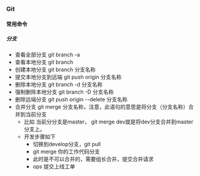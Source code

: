 ### Git

#### 常用命令
##### 分支
* 查看全部分支 git branch -a
* 查看本地分支 git branch
* 创建本地分支 git branch 分支名称
* 提交本地分支到远端 git push origin 分支名称
* 删除本地分支 git branch -d 分支名称
* 强制删除本地分支 git branch -D 分支名称
* 删除远端分支 git push origin --delete 分支名称
* 合并分支 git merge 分支名称，注意，此语句的意思是将分支（分支名称）合并到当前分支
  * 比如 当前分分支是master， git merge dev就是将dev分支合并到master分支上。
  * 开发步骤如下
    * 切换到develop分支，git pull
    * git merge 你的工作代码分支
    * 此时是不可以合并的，需要组长合并，提交合并请求
    * ops 提交上线工单
